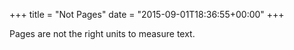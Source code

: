 +++
title = "Not Pages"
date = "2015-09-01T18:36:55+00:00"
+++

Pages are not the right units to measure text.
			